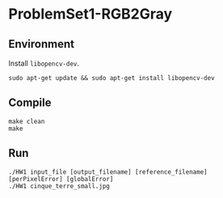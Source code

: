 # ProblemSet1-RGB2Gray

## Environment

Install `libopencv-dev`.

    sudo apt-get update && sudo apt-get install libopencv-dev

## Compile

    make clean
    make

## Run

    ./HW1 input_file [output_filename] [reference_filename] [perPixelError] [globalError]
    ./HW1 cinque_terre_small.jpg

